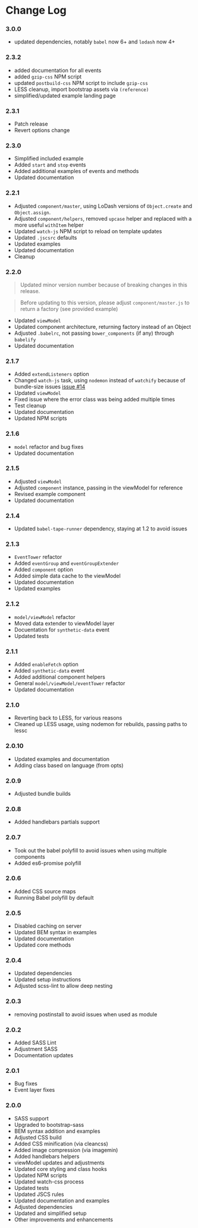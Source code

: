 # Change Log

### 3.0.0

* updated dependencies, notably `babel` now 6+ and `lodash` now 4+

### 2.3.2

* added documentation for all events
* added `gzip-css` NPM script
* updated `postbuild-css` NPM script to include `gzip-css`
* LESS cleanup, import bootstrap assets via `(reference)`
* simplified/updated example landing page

### 2.3.1

* Patch release
* Revert options change

### 2.3.0

* Simplified included example
* Added `start` and `stop` events
* Added additional examples of events and methods
* Updated documentation

### 2.2.1

* Adjusted `component/master`, using LoDash versions of `Object.create` and `Object.assign`.
* Adjusted `component/helpers`, removed `upcase` helper and replaced with a more useful `withItem` helper
* Updated `watch-js` NPM script to reload on template updates
* Updated `.jscsrc` defaults
* Updated examples
* Updated documentation
* Cleanup

### 2.2.0

> Updated minor version number because of breaking changes in this release. 

> Before updating to this version, please adjust `component/master.js` to return a factory (see provided example)

* Updated `viewModel`
* Updated component architecture, returning factory instead of an Object 
* Adjusted `.babelrc`, not passing `bower_components` (if any) through `babelify`
* Updated documentation

### 2.1.7

* Added `extendListeners` option
* Changed `watch-js` task, using `nodemon` instead of `watchify` because of bundle-size issues [issue #14](https://github.com/MajorLeagueBaseball/g5-component/issues/14)
* Updated `viewModel`
* Fixed issue where the error class was being added multiple times
* Test cleanup
* Updated documentation
* Updated NPM scripts

### 2.1.6

* `model` refactor and bug fixes
* Updated documentation

### 2.1.5

* Adjusted `viewModel`
* Adjusted `component` instance, passing in the viewModel for reference
* Revised example component
* Updated documentation

### 2.1.4

* Updated `babel-tape-runner` dependency, staying at 1.2 to avoid issues

### 2.1.3

* `EventTower` refactor
* Added `eventGroup` and `eventGroupExtender`
* Added `component` option
* Added simple data cache to the viewModel
* Updated documentation 
* Updated examples

### 2.1.2

* `model/viewModel` refactor
* Moved data extender to viewModel layer
* Docuentation for `synthetic-data` event
* Updated tests

### 2.1.1

* Added `enableFetch` option
* Added `synthetic-data` event
* Added additional component helpers
* General `model/viewModel/eventTower` refactor
* Updated documentation

### 2.1.0

* Reverting back to LESS, for various reasons
* Cleaned up LESS usage, using nodemon for rebuilds, passing paths to lessc

### 2.0.10

* Updated examples and documentation
* Adding class based on language (from opts)

### 2.0.9

* Adjusted bundle builds

### 2.0.8

* Added handlebars partials support

### 2.0.7

* Took out the babel polyfill to avoid issues when using multiple components
* Added es6-promise polyfill

### 2.0.6

* Added CSS source maps
* Running Babel polyfill by default

### 2.0.5

* Disabled caching on server
* Updated BEM syntax in examples
* Updated documentation
* Updated core methods

### 2.0.4

* Updated dependencies
* Updated setup instructions
* Adjusted scss-lint to allow deep nesting

### 2.0.3

* removing postinstall to avoid issues when used as module

### 2.0.2

* Added SASS Lint
* Adjustment SASS
* Documentation updates

### 2.0.1

* Bug fixes
* Event layer fixes

### 2.0.0

* SASS support
* Upgraded to bootstrap-sass
* BEM syntax addition and examples
* Adjusted CSS build
* Added CSS minification (via cleancss)
* Added image compression (via imagemin)
* Added handlebars helpers
* viewModel updates and adjustments
* Updated core styling and class hooks
* Updated NPM scripts
* Updated watch-css process
* Updated tests
* Updated JSCS rules
* Updated documentation and examples
* Adjusted dependencies
* Updated and simplified setup
* Other improvements and enhancements 

